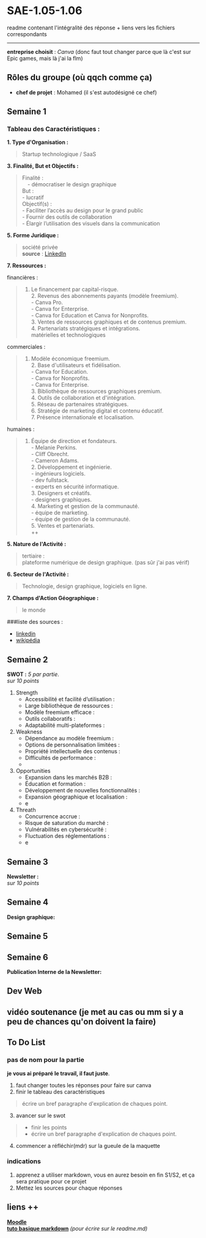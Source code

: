 # SAE-1.05-1.06
readme contenant l'intégralité des réponse + liens vers les fichiers correspondants

---

**entreprise choisit** : _Canva_ (donc faut tout changer parce que là c'est sur Epic games, mais là j'ai la flm)
## Rôles du groupe (où qqch comme ça)
- **chef de projet** : Mohamed (il s'est autodésigné ce chef)

## Semaine 1
### Tableau des Caractéristiques :
**1. Type d'Organisation :**  

   > Startup technologique / SaaS  
     
**3. Finalité, But et Objectifs :**  

   > Finalité :  
      &emsp;- démocratiser le design graphique  
   > But :  
      - lucratif  
   > Objectif(s) :  
      - Faciliter l’accès au design pour le grand public  
      - Fournir des outils de collaboration  
      - Élargir l’utilisation des visuels dans la communication  

**5. Forme Juridique :**  

   > société privée  
     **source** : [LinkedIn](https://www.linkedin.com/company/canva?originalSubdomain=au)  

**7. Ressources :**  

   financières :   
   > 1. Le financement par capital-risque.  
     2. Revenus des abonnements payants (modèle freemium).  
        - Canva Pro.  
        - Canva for Enterprise.  
        - Canva for Education et Canva for Nonprofits.  
     3. Ventes de ressources graphiques et de contenus premium.  
     4. Partenariats stratégiques et intégrations.  
   > matérielles et technologiques 
     
   commerciales : 
   > 1. Modèle économique freemium.   
     2. Base d'utilisateurs et fidélisation.  
        - Canva for Education.  
        - Canva for Nonprofits.  
        - Canva for Enterprise.  
     3. Bibliothèque de ressources graphiques premium.  
     4. Outils de collaboration et d'intégration.  
     5. Réseau de partenaires stratégiques.  
     6. Stratégie de marketing digital et contenu éducatif.  
     7. Présence internationale et localisation.  
     
   humaines :  
   > 1. Équipe de direction et fondateurs.  
        - Melanie Perkins.  
        - Cliff Obrecht.  
        - Cameron Adams.  
     2. Développement et ingénierie.  
        - ingénieurs logiciels.  
        - dev fullstack.  
        - experts en sécurité informatique.  
     3. Designers et créatifs.  
        - designers graphiques.  
     4. Marketing et gestion de la communauté.  
        - équipe de marketing.  
        - équipe de gestion de la communauté.  
     5. Ventes et partenariats.  
     ++  
     
**5. Nature de l'Activité :**  

   > tertiaire :  
plateforme numérique de design graphique. (pas sûr j'ai pas vérif)  

**6. Secteur de l'Activité :**  

   > Technologie, design graphique, logiciels en ligne. 
 
**7. Champs d'Action Géographique :** 
 
   > le monde  

###liste des sources :  
- [linkedin](https://fr.linkedin.com/company/epic-games)
- [wikipédia](https://fr.m.wikipedia.org/wiki/Epic_Games)

## Semaine 2
**SWOT :**
*_5 par partie_*.  
*_sur 10 points_*
1. Strength
   - Accessibilité et facilité d’utilisation :
   - Large bibliothèque de ressources :
   - Modèle freemium efficace :
   - Outils collaboratifs :
   - Adaptabilité multi-plateformes :
3. Weakness
   - Dépendance au modèle freemium :
   - Options de personnalisation limitées :
   - Propriété intellectuelle des contenus :
   - Difficultés de performance :
   - 
5. Opportunities
   - Expansion dans les marchés B2B :
   - Éducation et formation :
   - Développement de nouvelles fonctionnalités :
   - Expansion géographique et localisation :
   - e
7. Threath
   - Concurrence accrue :
   - Risque de saturation du marché :
   - Vulnérabilités en cybersécurité :
   - Fluctuation des réglementations :
   - e

## Semaine 3
**Newsletter :**  
*_sur 10 points_*

## Semaine 4
**Design graphique:**  

## Semaine 5

## Semaine 6
**Publication Interne de la Newsletter:**

## Dev Web

## vidéo soutenance (je met au cas ou mm si y a peu de chances qu'on doivent la faire)

## To Do List
### pas de nom pour la partie
**je vous ai préparé le travail, il faut juste**.  
1. faut changer toutes les réponses pour faire sur canva
2. finir le tableau des caractéristiques 
  > écrire un bref paragraphe d'explication de chaques point.
3. avancer sur le swot
  > - finir les points 
  > - écrire un bref paragraphe d'explication de chaques point.
4. commencer a réfléchir(mdr) sur la gueule de la maquette 

### indications
1. apprenez a utiliser markdown, vous en aurez besoin en fin S1/S2, et ça sera pratique pour ce projet 
2. Mettez les sources pour chaque réponses

## liens ++
    
[**Moodle**](https://moodle.univ-lille.fr/course/view.php?id=30388&sectionid=262716)  
[**tuto basique markdown**](https://www.markdownguide.org/) _(pour écrire sur le readme.md)_  

